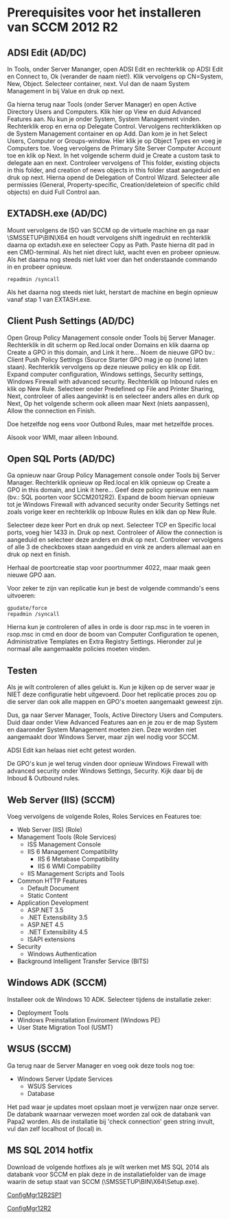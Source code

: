 # Prerequisites voor het installeren van SCCM 2012 R2

## ADSI Edit (AD/DC)

In Tools, onder Server Mananger, open ADSI Edit en rechterklik op ADSI Edit en Connect to, Ok (verander de naam niet!).
Klik vervolgens op CN=System, New, Object.
Selecteer container, next.
Vul dan de naam System Management in bij Value en druk op next.

Ga hierna terug naar Tools (onder Server Manager) en open Active Directory Users and Computers.
Klik hier op View en duid Advanced Features aan. Nu kun je onder System, System Management vinden. Rechterklik erop en erna op Delegate Control.
Vervolgens rechterklikken op de System Management container en op Add. Dan kom je in het Select Users, Computer or Groups-window. Hier klik je op Object Types en voeg je Computers toe.
Voeg vervolgens de Primary Site Server Computer Account toe en klik op Next.
In het volgende scherm duid je Create a custom task to delegate aan en next.
Controleer vervolgens of This folder, existing objects in this folder, and creation of news objects in this folder staat aangeduid en druk op next.
Hierna opend de Delegation of Control Wizard. Selecteer alle permissies (General, Property-specific, Creation/deleteion of specific child objects) en duid Full Control aan.

## EXTADSH.exe (AD/DC)

Mount vervolgens de ISO van SCCM op de virtuele machine en ga naar \SMSSETUP\BIN\X64 en houdt vervolgens shift ingedrukt en rechterklik daarna op extadsh.exe en selecteer Copy as Path.
Paste hierna dit pad in een CMD-terminal.
Als het niet direct lukt, wacht even en probeer opnieuw.
Als het daarna nog steeds niet lukt voer dan het onderstaande commando in en probeer opnieuw.
    
    repadmin /syncall
    
Als het daarna nog steeds niet lukt, herstart de machine en begin opnieuw vanaf stap 1 van EXTASH.exe.

## Client Push Settings (AD/DC)

Open Group Policy Management console onder Tools bij Server Manager.
Rechterklik in dit scherm op Red.local onder Domains en klik daarna op Create a GPO in this domain, and Link it here...
Noem de nieuwe GPO bv.: Client Push Policy Settings (Source Starter GPO mag je op (none) laten staan).
Rechterklik vervolgens op deze nieuwe policy en klik op Edit. Expand computer configuration, Windows settings, Security settings, Windows Firewall with advanced security. Rechterklik op Inbound rules en klik op New Rule.
Selecteer onder Predefined op File and Printer Sharing, Next, controleer of alles aangevinkt is en selecteer anders alles en durk op Next, Op het volgende scherm ook alleen maar Next (niets aanpassen), Allow the connection en Finish.

Doe hetzelfde nog eens voor Outbond Rules, maar met hetzelfde proces.

Alsook voor WMI, maar alleen Inbound.

## Open SQL Ports (AD/DC)
Ga opnieuw naar Group Policy Management console onder Tools bij Server Manager. 
Rechterklik opnieuw op Red.local en klik opnieuw op Create a GPO in this domain, and Link it here...
Geef deze policy opnieuw een naam (bv.: SQL poorten voor SCCM2012R2).
Expand de boom hiervan opnieuw tot je Windows Firewall with advanced security onder Security Settings net zoals vorige keer en rechterklik op Inbouw Rules en klik dan op New Rule.


Selecteer deze keer Port en druk op next.
Selecteer TCP en Specific local ports, voeg hier 1433 in. Druk op next.
Controleer of Allow the connection is aangeduid en selecteer deze anders en druk op next.
Controleer vervolgens of alle 3 de checkboxes staan aangeduid en vink ze anders allemaal aan en druk op next en finish.


Herhaal de poortcreatie stap voor poortnummer 4022, maar maak geen nieuwe GPO aan.


Voor zeker te zijn van replicatie kun je best de volgende commando's eens uitvoeren:

    gpudate/force
    repadmin /syncall
    
Hierna kun je controleren of alles in orde is door rsp.msc in te voeren in rsop.msc in cmd en door de boom van Computer Configuration te openen, Administrative Templates en Extra Registry Settings.
Hieronder zul je normaal alle aangemaakte policies moeten vinden.

## Testen

Als je wilt controleren of alles gelukt is. Kun je kijken op de server waar je NIET deze configuratie hebt uitgevoerd. Door het replicatie proces zou op die server dan ook alle mappen en GPO's moeten aangemaakt geweest zijn.

Dus, ga naar Server Manager, Tools, Active Directory Users and Computers. Duid daar onder View Advanced Features aan en je zou er de map System en daaronder System Management moeten zien. Deze worden niet aangemaakt door Windows Server, maar zijn wel nodig voor SCCM.

ADSI Edit kan helaas niet echt getest worden.

De GPO's kun je wel terug vinden door opnieuw Windows Firewall with advanced security onder Windows Settings, Security. Kijk daar bij de Inboud & Outbound rules.

## Web Server (IIS) (SCCM)

Voeg vervolgens de volgende Roles, Roles Services en Features toe:

  - Web Server (IIS) (Role)
  - Management Tools (Role Services)
    - ISS Management Console
    - IIS 6 Management Compatibility
      - IIS 6 Metabase Compatibility
      - IIS 6 WMI Compability
    - IIS Management Scripts and Tools
  - Common HTTP Features
    - Default Document
    - Static Content
  - Application Development
    - ASP.NET 3.5
    - .NET Extensibility 3.5
    - ASP.NET 4.5
    - .NET Extensibility 4.5
    - ISAPI extensions
  - Security
    - Windows Authentication
  - Background Intelligent Transfer Service (BITS)

## Windows ADK (SCCM)

Installeer ook de Windows 10 ADK.
Selecteer tijdens de installatie zeker:
  
  - Deployment Tools
  - Windows Preinstallation Enviroment (Windows PE)
  - User State Migration Tool (USMT)
    
## WSUS (SCCM)

Ga terug naar de Server Manager en voeg ook deze tools nog toe:

  - Windows Server Update Services
    - WSUS Services
    - Database

Het pad waar je updates moet opslaan moet je verwijzen naar onze server.
De databank waarnaar verwezen moet worden zal ook de databank van Papa2 worden.
Als de installatie bij 'check connection' geen string invult, vul dan zelf localhost of (local) in.

## MS SQL 2014 hotfix

Download de volgende hotfixes als je wilt werken met MS SQL 2014 als databank voor SCCM en plak deze in de installatiefolder van de image waarin de setup staat van SCCM (\SMSSETUP\BIN\X64\Setup.exe).

[ConfigMgr12R2SP1](http://hotfixv4.microsoft.com/ConfigMgrV5/sp1/CM12_SP1_QFE_KB3020755_X64_ENU_OOB/05.00.7804.1115/free/483084_ENU_x64_zip.exe)

[ConfigMgr12R2](http://hotfixv4.microsoft.com/ConfigMgrV5/nosp/ConfigMgr12_R2_QFE_KB3020755_X64_ENU_OOB/05.00.7958.1113/free/480671_ENU_x64_zip.exe)
